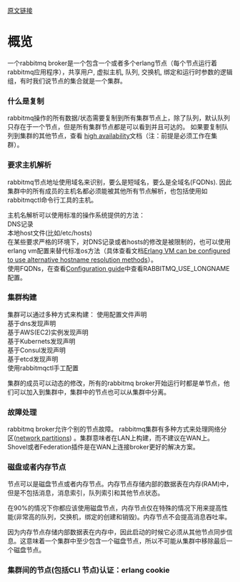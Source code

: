 [原文链接](http://www.rabbitmq.com/clustering.html)

# 概览
一个rabbitmq broker是一个包含一个或者多个erlang节点（每个节点运行着rabbitmq应用程序），共享用户, 虚拟主机, 队列, 交换机, 绑定和运行时参数的逻辑组，有时我们说节点的集合就是一个集群。  

### 什么是复制

rabbitmq操作的所有数据/状态需要复制到所有集群节点上，除了队列，默认队列只存在于一个节点，但是所有集群节点都是可以看到并且可达的。 如果要复制队列到集群的其他节点，查看 [high availability](http://www.rabbitmq.com/ha.html)文档（注：前提是必须工作在集群）。 

### 要求主机解析

rabbitmq节点地址使用域名来识别，要么是短域名，要么是全域名(FQDNs). 因此集群中的所有成员的主机名都必须能被其他所有节点解析，也包括使用如rabbitmqctl命令行工具的主机。  

主机名解析可以使用标准的操作系统提供的方法：  
	DNS记录  
	本地host文件(比如/etc/hosts)  
在某些要求严格的环境下，对DNS记录或者hosts的修改是被限制的，也可以使用erlang vm配置来替代标准os方法（具体查看文档[Erlang VM can be configured to use alternative hostname resolution methods](http://erlang.org/doc/apps/erts/inet_cfg.html)）。  
使用FQDNs，在查看[Configuration guide](http://www.rabbitmq.com/configure.html#define-environment-variables)中查看RABBITMQ_USE_LONGNAME配置。  

### 集群构建

集群可以通过多种方式来构建：
 使用配置文件声明  
 基于dns发现声明  
 基于AWS(EC2)实例发现声明  
 基于Kubernets发现声明  
 基于Consul发现声明  
 基于etcd发现声明  
 使用rabbitmqctl手工配置  

集群的成员可以动态的修改，所有的rabbitmq broker开始运行时都是单节点，他们可以加入到集群中，集群中的节点也可以从集群中分离。

### 故障处理  
rabbitmq broker允许个别的节点故障。 rabbitmq集群有多种方式来处理网络分区([network partitions](http://www.rabbitmq.com/partitions.html))  。集群意味者在LAN上构建，而不建议在WAN上。Shovel或者Federation插件是在WAN上连接broker更好的解决方案。  

###  磁盘或者内存节点  

节点可以是磁盘节点或者内存节点。内存节点存储内部的数据表在内存(RAM)中，但是不包括消息，消息索引，队列索引和其他节点状态。  

在90%的情况下你都应该使用磁盘节点，内存节点仅在特殊的情况下用来提高性能(非常高的队列，交换机，绑定的创建和销毁)。内存节点不会提高消息吞吐率。  

因为内存节点存储内部数据表在内存中，因此启动的时候它必须从其他节点同步信息。这意味着一个集群中至少包含一个磁盘节点，所以不可能从集群中移除最后一个磁盘节点。  

### 集群间的节点(包括CLI 节点)认证：erlang cookie








